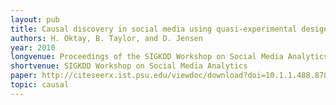```yaml
---
layout: pub
title: Causal discovery in social media using quasi-experimental designs
authors: H. Oktay, B. Taylor, and D. Jensen
year: 2010
longvenue: Proceedings of the SIGKDD Workshop on Social Media Analytics
shortvenue: SIGKDD Workshop on Social Media Analytics
paper: http://citeseerx.ist.psu.edu/viewdoc/download?doi=10.1.1.488.8782&rep=rep1&type=pdf
topic: causal
---
```

